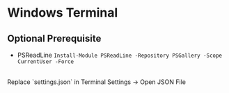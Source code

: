 # Windows Terminal
## Optional Prerequisite
- PSReadLine `Install-Module PSReadLine -Repository PSGallery -Scope CurrentUser -Force`
<br>
Replace `settings.json` in Terminal Settings -> Open JSON File
